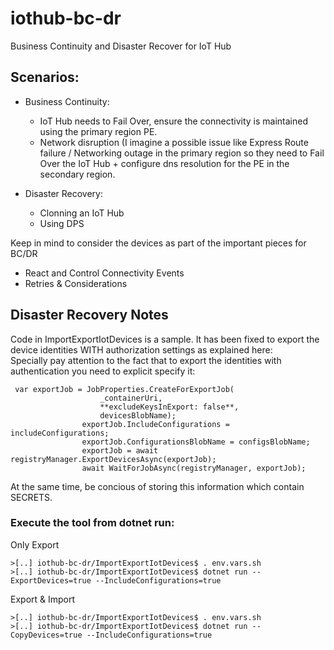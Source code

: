 # iothub-bc-dr
Business Continuity and Disaster Recover for IoT Hub

## Scenarios:
- Business Continuity:
  - IoT Hub needs to Fail Over, ensure the connectivity is maintained using the primary region PE.
  - Network disruption (I imagine a possible issue like Express Route failure / Networking outage in the primary region so they need to Fail Over the IoT Hub + configure dns resolution for the PE in the secondary region.

- Disaster Recovery:
  - Clonning an IoT Hub
  - Using DPS


Keep in mind to consider the devices as part of the important pieces for BC/DR
- React and Control Connectivity Events
- Retries & Considerations


## Disaster Recovery Notes
Code in ImportExportIotDevices is a sample. It has been fixed to export the device identities WITH authorization settings as explained here:  
Specially pay attention to the fact that to export the identities with authentication you need to explicit specify it:
```
 var exportJob = JobProperties.CreateForExportJob(
                    _containerUri,
                    **excludeKeysInExport: false**,
                    devicesBlobName);
                exportJob.IncludeConfigurations = includeConfigurations;
                exportJob.ConfigurationsBlobName = configsBlobName;
                exportJob = await registryManager.ExportDevicesAsync(exportJob);
                await WaitForJobAsync(registryManager, exportJob);
```

At the same time, be concious of storing this information which contain SECRETS. 

### Execute the tool from dotnet run:

Only Export
``` az cli
>[..] iothub-bc-dr/ImportExportIotDevices$ . env.vars.sh
>[..] iothub-bc-dr/ImportExportIotDevices$ dotnet run --ExportDevices=true --IncludeConfigurations=true
```

Export & Import
``` az cli
>[..] iothub-bc-dr/ImportExportIotDevices$ . env.vars.sh
>[..] iothub-bc-dr/ImportExportIotDevices$ dotnet run --CopyDevices=true --IncludeConfigurations=true
```
